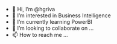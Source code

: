 - 👋 Hi, I’m @hgriva
- 👀 I’m interested in Business Intelligence
- 🌱 I’m currently learning PowerBI
- 💞️ I’m looking to collaborate on ...
- 📫 How to reach me ...

<!---
hgriva/hgriva is a ✨ special ✨ repository because its `README.md` (this file) appears on your GitHub profile.
You can click the Preview link to take a look at your changes.
--->
